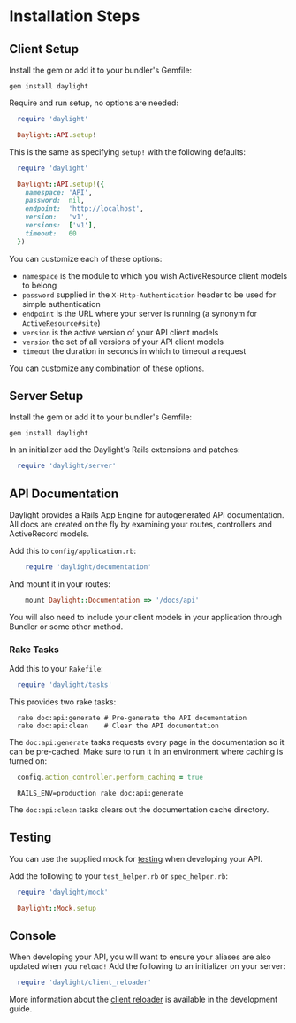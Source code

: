 # Installation Steps

## Client Setup

Install the gem or add it to your bundler's Gemfile:

    gem install daylight

Require and run setup, no options are needed:

  ````ruby
    require 'daylight'

    Daylight::API.setup!
  ````

This is the same as specifying `setup!` with the following defaults:

  ````ruby
    require 'daylight'

    Daylight::API.setup!({
      namespace: 'API',
      password:  nil,
      endpoint:  'http://localhost',
      version:   'v1',
      versions:  ['v1'],
      timeout:   60
    })
  ````

You can customize each of these options:
* `namespace` is the module to which you wish ActiveResource client models to belong
* `password` supplied in the `X-Http-Authentication` header to be used for simple authentication
* `endpoint` is the URL where your server is running (a synonym for `ActiveResource#site`)
* `version` is the active version of your API client models
* `version` the set of all versions of your API client models
* `timeout` the duration in seconds in which to timeout a request

You can customize any combination of these options.

## Server Setup

Install the gem or add it to your bundler's Gemfile:

    gem install daylight

In an initializer add the Daylight's Rails extensions and patches:

  ````ruby
    require 'daylight/server'
  ````

## API Documentation

Daylight provides a Rails App Engine for autogenerated API documentation. All
docs are created on the fly by examining your routes, controllers and
ActiveRecord models.

Add this to `config/application.rb`:

  ````ruby
      require 'daylight/documentation'
  ````

And mount it in your routes:

  ````ruby
      mount Daylight::Documentation => '/docs/api'
  ````

You will also need to include your client models in your application through
Bundler or some other method.

### Rake Tasks

Add this to your `Rakefile`:

  ```ruby
    require 'daylight/tasks'
  ```

This provides two rake tasks:

  ````
    rake doc:api:generate # Pre-generate the API documentation
    rake doc:api:clean    # Clear the API documentation
  ````

The `doc:api:generate` tasks requests every page in the documentation so it can
be pre-cached.  Make sure to run it in an environment where caching is turned
on:

  ````ruby
    config.action_controller.perform_caching = true
  ````

  ````
    RAILS_ENV=production rake doc:api:generate
  ````

The `doc:api:clean` tasks clears out the documentation cache directory.


## Testing

You can use the supplied mock for [testing](testing.md) when developing your
API.

Add the following to your `test_helper.rb` or `spec_helper.rb`:

  ````ruby
    require 'daylight/mock'

    Daylight::Mock.setup
  ````

## Console

When developing your API, you will want to ensure your aliases are also updated
when you `reload!` Add the following to an initializer on your server:

  ````ruby
    require 'daylight/client_reloader'
  ````

More information about the [client reloader](develop.md#client-reloader) is
available in the development guide.
